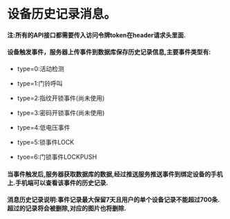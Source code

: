 # 设备历史记录消息。

#### 注:所有的API接口都需要传入访问令牌token在header请求头里面.

#### 设备触发事件，服务器上传事件到数据库保存历史记录信息,主要事件类型有:

* type=0:活动检测

* type=1:门铃呼叫

* type=2:指纹开锁事件\(尚未使用\)

* type=3:密码开锁事件\(尚未使用\)

* type=4:低电压事件

* type=5:锁事件LOCK

* tyoe=6:门锁事件LOCKPUSH

#### 当事件触发后,服务器获取数据库的数据,经过推送服务推送事件到绑定设备的手机上.手机端可以查看该事件的历史记录.

#### 消息历史记录说明:事件记录最大保留7天且用户的单个设备记录不能超过700条.超过的记录将会被删除,对应的图片也将删除.



